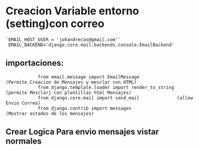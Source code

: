 # Creacion Variable entorno (setting)con correo
    `EMAIL_HOST_USER = 'johandrecas@gmail.com'`
     EMAIL_BACKEND='django.core.mail.backends.console.EmailBackend'

##        importaciones:
                from email.message import EmailMessage              (Permite Creacion de Mensajes y mesclar con HTML)
                from django.template.loader import render_to_string (permite Mesclarj con plantillas html Mensajes)
                from django.core.mail import send_mail              (allow Envio Correo)
                from django.contrib import messages                 (Mostrar estados de los mensajes)


##   Crear Logica Para envio mensajes vistar normales              
                


